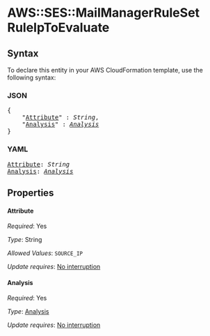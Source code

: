 # AWS::SES::MailManagerRuleSet RuleIpToEvaluate

## Syntax

To declare this entity in your AWS CloudFormation template, use the following syntax:

### JSON

<pre>
{
    "<a href="#attribute" title="Attribute">Attribute</a>" : <i>String</i>,
    "<a href="#analysis" title="Analysis">Analysis</a>" : <i><a href="analysis.md">Analysis</a></i>
}
</pre>

### YAML

<pre>
<a href="#attribute" title="Attribute">Attribute</a>: <i>String</i>
<a href="#analysis" title="Analysis">Analysis</a>: <i><a href="analysis.md">Analysis</a></i>
</pre>

## Properties

#### Attribute

_Required_: Yes

_Type_: String

_Allowed Values_: <code>SOURCE_IP</code>

_Update requires_: [No interruption](https://docs.aws.amazon.com/AWSCloudFormation/latest/UserGuide/using-cfn-updating-stacks-update-behaviors.html#update-no-interrupt)

#### Analysis

_Required_: Yes

_Type_: <a href="analysis.md">Analysis</a>

_Update requires_: [No interruption](https://docs.aws.amazon.com/AWSCloudFormation/latest/UserGuide/using-cfn-updating-stacks-update-behaviors.html#update-no-interrupt)
